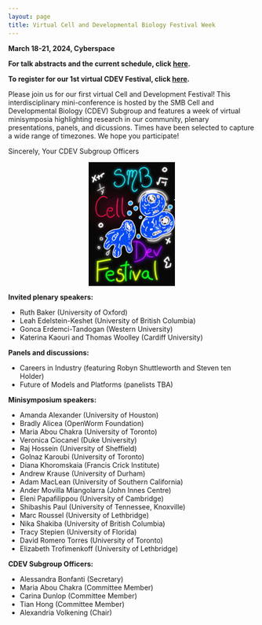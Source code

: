 ```yaml
---
layout: page
title: Virtual Cell and Developmental Biology Festival Week
---
```


**March 18-21, 2024, Cyberspace**

**For talk abstracts and the current schedule, click [here](https://docs.google.com/document/d/1JlErj2BVuqxfBAOc5Oeu95SUFubgS4RGkUHGdAuBB6Q/edit?usp=sharing).**

**To register for our 1st virtual CDEV Festival, click [here](https://forms.gle/8TUHzSsKLZEWXRM4A).**

Please join us for our first virtual Cell and Development Festival! This interdisciplinary mini-conference is hosted by the SMB Cell and Developmental Biology (CDEV) Subgroup and features a week of virtual minisymposia highlighting research in our community, plenary presentations, panels, and dicussions. Times have been selected to capture a wide range of timezones. We hope you participate!

Sincerely,
Your CDEV Subgroup Officers

<!--<img src="cdevfest.jpg" alt="Neon image with drawings of cells and equations and the words SMB Cell Dev Festival" style="display: block; margin-left: auto; margin-right: auto; width: 35%;" />-->
<p align="center"><img src="/uploads/blog_images/slides/cdevfest.jpg" alt="" style="display: block; margin-left: auto; margin-right: auto; width: 35%;" /></p>

**Invited plenary speakers:**
- Ruth Baker (University of Oxford)
- Leah Edelstein-Keshet (University of British Columbia)
- Gonca Erdemci-Tandogan (Western University)
- Katerina Kaouri and Thomas Woolley (Cardiff University)

**Panels and discussions:**
- Careers in Industry (featuring Robyn Shuttleworth and Steven ten Holder)
- Future of Models and Platforms (panelists TBA)

**Minisymposium speakers:**
- Amanda Alexander (University of Houston)
- Bradly Alicea (OpenWorm Foundation)
- Maria Abou Chakra (University of Toronto)
- Veronica Ciocanel (Duke University)
- Raj Hossein (University of Sheffield)
- Golnaz Karoubi (University of Toronto)
- Diana Khoromskaia (Francis Crick Institute)
- Andrew Krause (University of Durham)
- Adam MacLean (University of Southern California)
- Ander Movilla Miangolarra (John Innes Centre)
- Eleni Papafilippou (University of Cambridge)
- Shibashis Paul (University of Tennessee, Knoxville)
- Marc Roussel (University of Lethbridge)
- Nika Shakiba (University of British Columbia)
- Tracy Stepien (University of Florida)
- David Romero Torres (University of Toronto)
- Elizabeth Trofimenkoff (University of Lethbridge)

**CDEV Subgroup Officers:**
- Alessandra Bonfanti (Secretary)
- Maria Abou Chakra (Committee Member)
- Carina Dunlop (Committee Member)
- Tian Hong (Committee Member)
- Alexandria Volkening (Chair)
